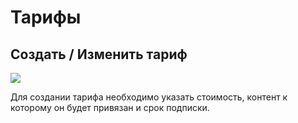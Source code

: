 # Тарифы

## Создать / Изменить тариф

[![](https://file.modx.pro/files/7/6/2/762ab8f04b918f2efe8f740e4f4ae558s.jpg)](https://file.modx.pro/files/7/6/2/762ab8f04b918f2efe8f740e4f4ae558.png)

Для создании тарифа необходимо указать стоимость, контент к которому он будет привязан и срок подписки.

[4]: /ru/01_Компоненты/22_PayAndSee/01_Интерфейс/04_Контент.md
[5]: /ru/01_Компоненты/22_PayAndSee/01_Интерфейс/05_Тарифы.md
[6]: /ru/01_Компоненты/22_PayAndSee/01_Интерфейс/06_Клиенты.md
[7]: /ru/01_Компоненты/22_PayAndSee/01_Интерфейс/07_Подписки.md
[8]: /ru/01_Компоненты/22_PayAndSee/01_Интерфейс/08_Статусы.md
[9]: /ru/01_Компоненты/22_PayAndSee/01_Интерфейс/09_Оповещения.md
